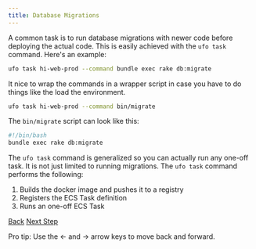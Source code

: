 ```yaml
---
title: Database Migrations
---
```


A common task is to run database migrations with newer code before deploying the actual code. This is easily achieved with the `ufo task` command. Here's an example:

```sh
ufo task hi-web-prod --command bundle exec rake db:migrate
```

It nice to wrap the commands in a wrapper script in case you have to do things like the load the environment.

```sh
ufo task hi-web-prod --command bin/migrate
```

The `bin/migrate` script can look like this:

```bash
#!/bin/bash
bundle exec rake db:migrate
```

The `ufo task` command is generalized so you can actually run any one-off task. It is not just limited to running migrations. The `ufo task` command performs the following:

1. Builds the docker image and pushes it to a registry
2. Registers the ECS Task definition
3. Runs an one-off ECS Task

<a id="prev" class="btn btn-basic" href="{% link _docs/single-task.md %}">Back</a>
<a id="next" class="btn btn-primary" href="{% link _docs/automated-cleanup.md %}">Next Step</a>
<p class="keyboard-tip">Pro tip: Use the <- and -> arrow keys to move back and forward.</p>
